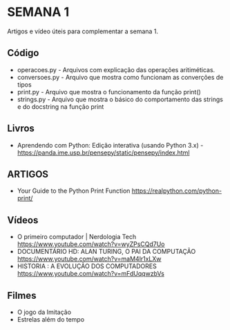 # SEMANA 1

Artigos e vídeo úteis para complementar a semana 1.

## Código

- operacoes.py - Arquivos com explicação das operações aritiméticas.
- conversoes.py - Arquivo que mostra como funcionam as converções de tipos
- print.py - Arquivo que mostra o funcionamento da função print()
- strings.py - Arquivo que mostra o básico do comportamento das strings e do docstring na função print

## Livros

- Aprendendo com Python: Edição interativa (usando Python 3.x) - <https://panda.ime.usp.br/pensepy/static/pensepy/index.html>

## ARTIGOS

- Your Guide to the Python Print Function <https://realpython.com/python-print/>

## Vídeos

- O primeiro computador | Nerdologia Tech <https://www.youtube.com/watch?v=wyZPsCQd7Uo>
- DOCUMENTÁRIO HD: ALAN TURING, O PAI DA COMPUTAÇÃO https://www.youtube.com/watch?v=maM4lr1xLXw
- HISTORIA : A EVOLUÇÃO DOS COMPUTADORES https://www.youtube.com/watch?v=mFdUqqwzbVs

## Filmes

- O jogo da Imitação
- Estrelas além do tempo